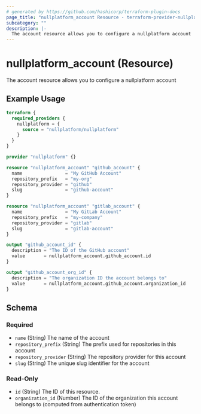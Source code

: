 ```yaml
---
# generated by https://github.com/hashicorp/terraform-plugin-docs
page_title: "nullplatform_account Resource - terraform-provider-nullplatform"
subcategory: ""
description: |-
  The account resource allows you to configure a nullplatform account
---
```


# nullplatform_account (Resource)

The account resource allows you to configure a nullplatform account

## Example Usage

```terraform
terraform {
  required_providers {
    nullplatform = {
      source = "nullplatform/nullplatform"
    }
  }
}

provider "nullplatform" {}

resource "nullplatform_account" "github_account" {
  name                = "My GitHub Account"
  repository_prefix   = "my-org"
  repository_provider = "github"
  slug                = "github-account"
}

resource "nullplatform_account" "gitlab_account" {
  name                = "My GitLab Account"
  repository_prefix   = "my-company"
  repository_provider = "gitlab"
  slug                = "gitlab-account"
}

output "github_account_id" {
  description = "The ID of the GitHub account"
  value       = nullplatform_account.github_account.id
}

output "github_account_org_id" {
  description = "The organization ID the account belongs to"
  value       = nullplatform_account.github_account.organization_id
}
```

<!-- schema generated by tfplugindocs -->
## Schema

### Required

- `name` (String) The name of the account
- `repository_prefix` (String) The prefix used for repositories in this account
- `repository_provider` (String) The repository provider for this account
- `slug` (String) The unique slug identifier for the account

### Read-Only

- `id` (String) The ID of this resource.
- `organization_id` (Number) The ID of the organization this account belongs to (computed from authentication token)
